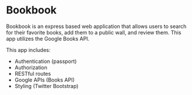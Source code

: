 # Bookbook

Bookbook is an express based web application that allows users to search for their favorite books, add them to a public wall, and review them. This app utilizes the Google Books API.

This app includes:
  - Authentication (passport)
  - Authorization
  - RESTful routes
  - Google APIs (Books API)
  - Styling (Twitter Bootstrap)
